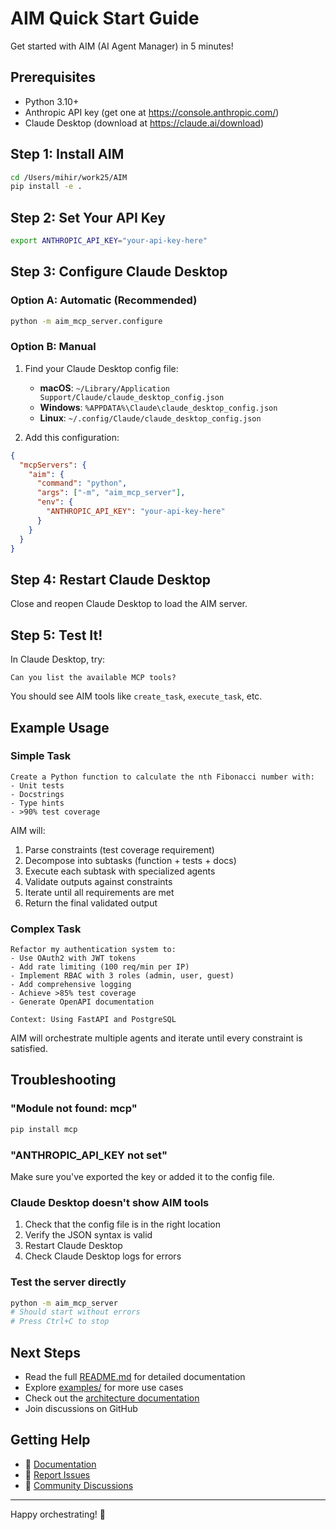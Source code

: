 # AIM Quick Start Guide

Get started with AIM (AI Agent Manager) in 5 minutes!

## Prerequisites

- Python 3.10+
- Anthropic API key (get one at https://console.anthropic.com/)
- Claude Desktop (download at https://claude.ai/download)

## Step 1: Install AIM

```bash
cd /Users/mihir/work25/AIM
pip install -e .
```

## Step 2: Set Your API Key

```bash
export ANTHROPIC_API_KEY="your-api-key-here"
```

## Step 3: Configure Claude Desktop

### Option A: Automatic (Recommended)

```bash
python -m aim_mcp_server.configure
```

### Option B: Manual

1. Find your Claude Desktop config file:
   - **macOS**: `~/Library/Application Support/Claude/claude_desktop_config.json`
   - **Windows**: `%APPDATA%\Claude\claude_desktop_config.json`
   - **Linux**: `~/.config/Claude/claude_desktop_config.json`

2. Add this configuration:

```json
{
  "mcpServers": {
    "aim": {
      "command": "python",
      "args": ["-m", "aim_mcp_server"],
      "env": {
        "ANTHROPIC_API_KEY": "your-api-key-here"
      }
    }
  }
}
```

## Step 4: Restart Claude Desktop

Close and reopen Claude Desktop to load the AIM server.

## Step 5: Test It!

In Claude Desktop, try:

```
Can you list the available MCP tools?
```

You should see AIM tools like `create_task`, `execute_task`, etc.

## Example Usage

### Simple Task

```
Create a Python function to calculate the nth Fibonacci number with:
- Unit tests
- Docstrings
- Type hints
- >90% test coverage
```

AIM will:
1. Parse constraints (test coverage requirement)
2. Decompose into subtasks (function + tests + docs)
3. Execute each subtask with specialized agents
4. Validate outputs against constraints
5. Iterate until all requirements are met
6. Return the final validated output

### Complex Task

```
Refactor my authentication system to:
- Use OAuth2 with JWT tokens
- Add rate limiting (100 req/min per IP)
- Implement RBAC with 3 roles (admin, user, guest)
- Add comprehensive logging
- Achieve >85% test coverage
- Generate OpenAPI documentation

Context: Using FastAPI and PostgreSQL
```

AIM will orchestrate multiple agents and iterate until every constraint is satisfied.

## Troubleshooting

### "Module not found: mcp"

```bash
pip install mcp
```

### "ANTHROPIC_API_KEY not set"

Make sure you've exported the key or added it to the config file.

### Claude Desktop doesn't show AIM tools

1. Check that the config file is in the right location
2. Verify the JSON syntax is valid
3. Restart Claude Desktop
4. Check Claude Desktop logs for errors

### Test the server directly

```bash
python -m aim_mcp_server
# Should start without errors
# Press Ctrl+C to stop
```

## Next Steps

- Read the full [README.md](README.md) for detailed documentation
- Explore [examples/](examples/) for more use cases
- Check out the [architecture documentation](docs/architecture.md)
- Join discussions on GitHub

## Getting Help

- 📖 [Documentation](https://github.com/aim-mcp/aim-mcp-server)
- 🐛 [Report Issues](https://github.com/aim-mcp/aim-mcp-server/issues)
- 💬 [Community Discussions](https://github.com/aim-mcp/aim-mcp-server/discussions)

---

Happy orchestrating! 🚀

